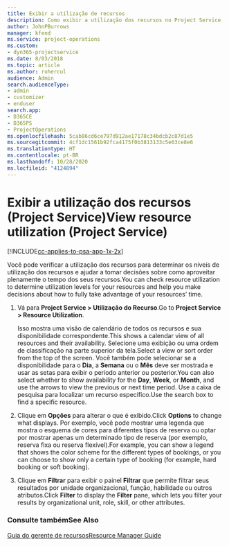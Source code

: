 ```yaml
---
title: Exibir a utilização de recursos
description: Como exibir a utilização dos recursos no Project Service
author: JohnPBurrows
manager: kfend
ms.service: project-operations
ms.custom:
- dyn365-projectservice
ms.date: 8/03/2018
ms.topic: article
ms.author: ruhercul
audience: Admin
search.audienceType:
- admin
- customizer
- enduser
search.app:
- D365CE
- D365PS
- ProjectOperations
ms.openlocfilehash: 5cab86cd6ce797d912ae17178c34bdcb2c87d1e5
ms.sourcegitcommit: 4cf1dc1561b92fca4175f0b3813133c5e63ce8e6
ms.translationtype: HT
ms.contentlocale: pt-BR
ms.lasthandoff: 10/28/2020
ms.locfileid: "4124894"
---
```

# <a name="view-resource-utilization-project-service"></a><span data-ttu-id="1df7f-103">Exibir a utilização dos recursos (Project Service)</span><span class="sxs-lookup"><span data-stu-id="1df7f-103">View resource utilization (Project Service)</span></span>

[!INCLUDE[cc-applies-to-psa-app-1x-2x](../includes/cc-applies-to-psa-app-1x-2x.md)]

<span data-ttu-id="1df7f-104">Você pode verificar a utilização dos recursos para determinar os níveis de utilização dos recursos e ajudar a tomar decisões sobre como aproveitar plenamente o tempo dos seus recursos.</span><span class="sxs-lookup"><span data-stu-id="1df7f-104">You can check resource utilization to determine utilization levels for your resources and help you make decisions about how to fully take advantage of your resources’ time.</span></span>  
  
1. <span data-ttu-id="1df7f-105">Vá para **Project Service > Utilização do Recurso**.</span><span class="sxs-lookup"><span data-stu-id="1df7f-105">Go to **Project Service > Resource Utilization**.</span></span> 

     <span data-ttu-id="1df7f-106">Isso mostra uma visão de calendário de todos os recursos e sua disponibilidade correspondente.</span><span class="sxs-lookup"><span data-stu-id="1df7f-106">This shows a calendar view of all resources and their availability.</span></span> <span data-ttu-id="1df7f-107">Selecione uma exibição ou uma ordem de classificação na parte superior da tela.</span><span class="sxs-lookup"><span data-stu-id="1df7f-107">Select a view or sort order from the top of the screen.</span></span> <span data-ttu-id="1df7f-108">Você também pode selecionar se a disponibilidade para o **Dia**, a **Semana** ou o **Mês** deve ser mostrada e usar as setas para exibir o período anterior ou posterior.</span><span class="sxs-lookup"><span data-stu-id="1df7f-108">You can also select whether to show availability for the **Day**, **Week**, or **Month**, and use the arrows to view the previous or next time period.</span></span> <span data-ttu-id="1df7f-109">Use a caixa de pesquisa para localizar um recurso específico.</span><span class="sxs-lookup"><span data-stu-id="1df7f-109">Use the search box to find a specific resource.</span></span>      
  
2. <span data-ttu-id="1df7f-110">Clique em **Opções** para alterar o que é exibido.</span><span class="sxs-lookup"><span data-stu-id="1df7f-110">Click **Options** to change what displays.</span></span> <span data-ttu-id="1df7f-111">Por exemplo, você pode mostrar uma legenda que mostra o esquema de cores para diferentes tipos de reserva ou optar por mostrar apenas um determinado tipo de reserva (por exemplo, reserva fixa ou reserva flexível).</span><span class="sxs-lookup"><span data-stu-id="1df7f-111">For example, you can show a legend that shows the color scheme for the different types of bookings, or you can choose to show only a certain type of booking (for example, hard booking or soft booking).</span></span>  

3. <span data-ttu-id="1df7f-112">Clique em **Filtrar** para exibir o painel **Filtrar** que permite filtrar seus resultados por unidade organizacional, função, habilidade ou outros atributos.</span><span class="sxs-lookup"><span data-stu-id="1df7f-112">Click **Filter** to display the **Filter** pane, which lets you filter your results by organizational unit, role, skill, or other attributes.</span></span>  
  
### <a name="see-also"></a><span data-ttu-id="1df7f-113">Consulte também</span><span class="sxs-lookup"><span data-stu-id="1df7f-113">See Also</span></span>  
 [<span data-ttu-id="1df7f-114">Guia do gerente de recursos</span><span class="sxs-lookup"><span data-stu-id="1df7f-114">Resource Manager Guide</span></span>](../psa/resource-manager-guide.md)
